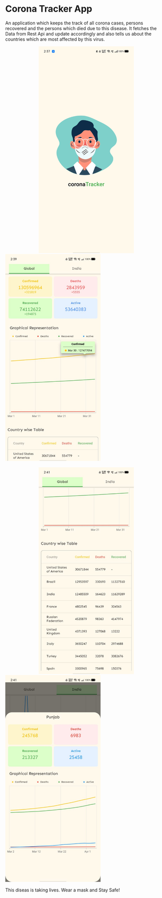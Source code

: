 # Corona Tracker App

An application which keeps the track of all corona cases, persons recovered and the persons which died due to this disease.
It fetches the Data from Rest Api and update accordingly and also tells us about the countries which are most affected by this virus.

<img src = "https://github.com/shubhkk07/coronaTracker/blob/master/screenshots/splash.jpeg" width="300" height="650" hspace = "105"> <img src = "https://github.com/shubhkk07/coronaTracker/blob/master/screenshots/global.jpeg" width="300" height="650">
<br>
<br>
<img src = "https://github.com/shubhkk07/coronaTracker/blob/master/screenshots/allcountries.jpeg" width="300" height="650" hspace = "105"> <img src = "https://github.com/shubhkk07/coronaTracker/blob/master/screenshots/states.jpeg" width="300" height="650">



This diseas is taking lives. Wear a mask and Stay Safe! 
